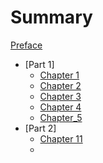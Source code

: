 # Summary

[Preface](./preface.md)
- [Part 1]
	- [Chapter 1](./ch_1.md)
	- [Chapter 2](./ch_2.md)
	- [Chapter 3](./ch_3.md)
	- [Chapter 4](./ch_4.md)
	- [Chapter_5](./ch_5.md)
- [Part 2]
	- [Chapter 11](./ch_11.md)
	- 
